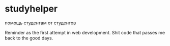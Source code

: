 # studyhelper
помощь студентам от студентов

Reminder as the first attempt in web development. Shit code that passes me back to the good days.
